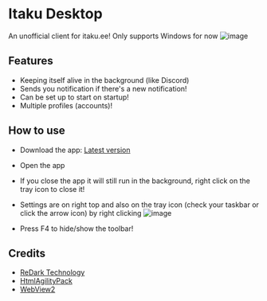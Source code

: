 # Itaku Desktop
An unofficial client for itaku.ee! Only supports Windows for now
![image](https://github.com/ReDarkTechnology/Itaku-Desktop/assets/53262904/f8cf73f4-d5f9-412a-a7dd-481456f0f504)

## Features
- Keeping itself alive in the background (like Discord)
- Sends you notification if there's a new notification!
- Can be set up to start on startup!
- Multiple profiles (accounts)!

## How to use
- Download the app: [Latest version](https://github.com/ReDarkTechnology/Itaku-Desktop/releases/latest)
- Open the app
- If you close the app it will still run in the background, right click on the tray icon to close it!
- Settings are on right top and also on the tray icon (check your taskbar or click the arrow icon) by right clicking
![image](https://github.com/ReDarkTechnology/Itaku-Desktop/assets/53262904/8c58de35-ffbb-44d1-89aa-7d83c93dd837)

- Press F4 to hide/show the toolbar!

## Credits
- [ReDark Technology](https://github.com/ReDarkTechnology)
- [HtmlAgilityPack](https://github.com/zzzprojects/html-agility-pack)
- [WebView2](https://developer.microsoft.com/en-us/microsoft-edge/webview2/)
